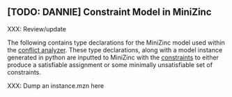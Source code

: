 ## [TODO: DANNIE] Constraint Model in MiniZinc 

XXX: Review/update

The following contains type declarations
for the MiniZinc model used within the [conflict analyzer](#conflict-analyzer).
These type declarations, along with a model instance generated in python
are inputted to MiniZinc with the [constraints](#constraints) to either produce
a satisfiable assignment or some minimally unsatisfiable set of constraints.

XXX: Dump an instance.mzn here
